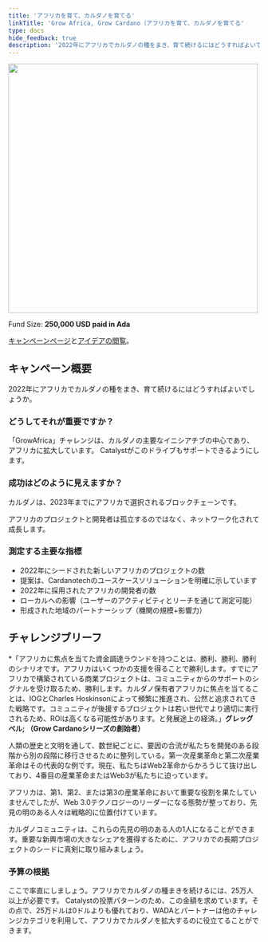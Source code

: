 ```yaml
---
title: 'アフリカを育て、カルダノを育てる'
linkTitle: 'Grow Africa, Grow Cardano（アフリカを育て、カルダノを育てる'
type: docs
hide_feedback: true
description: '2022年にアフリカでカルダノの種をまき、育て続けるにはどうすればよいでしょうか。'
---
```

<img src="https://cardano.ideascale.com/community-library/accounts/93/936143/Public/10-Grow-Africa-Grow-Cardano-1daa76.png" style="width:500px;height500px">

Fund Size: **250,000 USD paid in Ada**

[キャンペーンページ](https://cardano.ideascale.com/c/idea/384227)と[アイデアの閲覧](https://cardano.ideascale.com/c/campaigns/26442/stage/all/ideas/unspecified)。

## キャンペーン概要

2022年にアフリカでカルダノの種をまき、育て続けるにはどうすればよいでしょうか。

### どうしてそれが重要ですか？

「GrowAfrica」チャレンジは、カルダノの主要なイニシアチブの中心であり、アフリカに拡大しています。 Catalystがこのドライブもサポートできるようにします。

### 成功はどのように見えますか？

カルダノは、2023年までにアフリカで選択されるブロックチェーンです。

アフリカのプロジェクトと開発者は孤立するのではなく、ネットワーク化されて成長します。

### 測定する主要な指標

- 2022年にシードされた新しいアフリカのプロジェクトの数
- 提案は、Cardanotechのユースケースソリューションを明確に示しています
- 2022年に採用されたアフリカの開発者の数
- ローカルへの影響（ユーザーのアクティビティとリーチを通じて測定可能）
- 形成された地域のパートナーシップ（機関の規模+影響力）

## チャレンジブリーフ

*「アフリカに焦点を当てた資金調達ラウンドを持つことは、勝利、勝利、勝利のシナリオです。アフリカはいくつかの支援を得ることで勝利します。すでにアフリカで構築されている商業プロジェクトは、コミュニティからのサポートのシグナルを受け取るため、勝利します。カルダノ保有者アフリカに焦点を当てることは、IOGとCharles Hoskinsonによって頻繁に推進され、公然と追求されてきた戦略です。コミュニティが後援するプロジェクトは若い世代でより適切に実行されるため、ROIは高くなる可能性があります。と発展途上の経済。」**グレッグベル; （Grow Cardanoシリーズの創始者）**

人類の歴史と文明を通して、数世紀ごとに、要因の合流が私たちを開発のある段階から別の段階に移行させるために整列している。第一次産業革命と第二次産業革命はその代表的な例です。現在、私たちはWeb2革命からかろうじて抜け出しており、4番目の産業革命またはWeb3が私たちに迫っています。

アフリカは、第1、第2、または第3の産業革命において重要な役割を果たしていませんでしたが、Web 3.0テクノロジーのリーダーになる態勢が整っており、先見の明のある人々は戦略的に位置付けています。

カルダノコミュニティは、これらの先見の明のある人の1人になることができます。重要な新興市場の大きなシェアを獲得するために、アフリカでの長期プロジェクトのシードに真剣に取り組みましょう。

### 予算の根拠

ここで率直にしましょう。アフリカでカルダノの種まきを続けるには、25万人以上が必要です。 Catalystの投票パターンのため、この金額を求めています。その点で、25万ドルは0ドルよりも優れており、WADAとパートナーは他のチャレンジカテゴリを利用して、アフリカでカルダノを拡大するのに役立てることができます。
